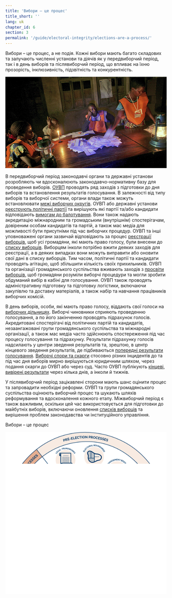 ```yaml
---
title: 'Вибори – це процес'
title_short: ''
lang: uk
chapter_id: 6
section: 3
permalink: '/guide/electoral-integrity/elections-are-a-process/'
---
```


Вибори – це процес, а не подія. Кожні вибори мають багато складових та залучають численні установи та діячів як у передвиборчий період, так і в день виборів та післявиборчий період, що впливає на їхню прозорість, інклюзивність, підзвітність та конкурентність.

![Фото ОНН, Мартін Перрет](/assets/images/guide/UN-Photo-Martine-Perret-130870.jpg)

В передвиборчий період законодавчі органи та державні установи розробляють чи вдосконалюють законодавчо-нормативну базу для проведення виборів. [ОУВП](/uk/guide/key-categories/emb-administration/) проводять ряд заходів з підготовки до дня виборів та встановлення результатів голосування. В залежності від типу виборів та виборчої системи, органи влади також можуть встановлювати [межі виборчих округів](/uk/guide/key-categories/electoral-boundaries/). ОУВП або державні установи [реєструють політичні партії](/uk/guide/key-categories/political-party-registration/) та вирішують які партії та/або кандидати відповідають [вимогам до балотування](/uk/guide/key-categories/ballot-qualification/). Вони також надають акредитацію міжнародним та громадським (внутрішнім) спостерігачам, довіреним особам кандидатів та партій, а також мас медіа для можливості бути присутніми під час виборчих процедур. ОУВП та інші уповноважені органи зазвичай відповідають за процес [реєстрації виборців](/uk/guide/key-categories/voter-registration/), щоб усі громадяни, які мають право голосу, були внесени до [списку виборців](/uk/guide/key-categories/voter-lists/). Виборцям інколи потрібно вжити деяких заходів для реєстрації, а в деяких випадках вони можуть виправити або оновити свої дані в списку виборців. Тим часом, політичні партії та кандидати проводять агітацію, щоб збільшити кількість своїх прихильників. ОУВП та організації громадянського суспільства вживають заходів з [просвіти виборців](/uk/guide/key-categories/voter-education/), щоб громадяни розуміли виборчі процедури та могли зробити обдуманий вибір в кабіні для голосування. ОУВП також проводять адміністративну підготовку та підготовку логістики, включаючи закупівлю та доставку матеріалів, а також набір та навчання працівників виборчих комісій.

В день виборів, особи, які мають право голосу, віддають свої голоси на [виборчих дільницях](/uk/guide/key-categories/polling-stations/). Виборчі чиновники сприяють проведенню голосування, а по його закінченню проводять підрахунок голосів. Акредитовані спостерігачі від політичних партій та кандидатів, незаангажовані групи громадянського суспільства та міжнародні організації, а також мас медіа часто здійснюють спостереження під час процесу голосування та підрахунку. Результати підрахунку голосів надсилають у центри зведення результатів та, зрештою, в центр кінцевого зведення результатів, де підбиваються [попередні результати голосування](/uk/guide/key-categories/election-results/). [Виборчі спори та скарги](/uk/guide/key-categories/complaints-and-disputes/) стосовно різних інцидентів до та під час дня виборів мирно вирішуються юридичним шляхом, через подання скарги до ОУВП або через суд. Часто ОУВП публікують [кінцеві, вивірені результати](/uk/guide/key-categories/election-results/) через кілька днів, а інколи й тижнів.

У післявиборчий період зацікавлені сторони мають шанс оцінити процес та запровадити необхідні реформи. ОУВП та групи громадянського суспільства оцінюють виборчий процес та шукають шляхів реформування та вдосконалення кожного етапу. Міжвиборчий період є також важливим, оскільки цей час використовується для підготовки до майбутніх виборів, включаючи оновлення [списків виборців](/uk/guide/key-categories/voter-lists/) та вирішення проблем законодавства чи інституційного управління.

Вибори – це процес

[![Вибори – це процес](/assets/images/guide/elections-are-a-process-en.png)](/assets/images/guide/elections-are-a-process-en.png)
